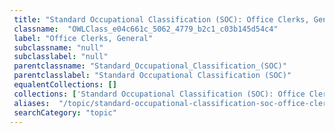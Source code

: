 ```yaml
--- 
 title: "Standard Occupational Classification (SOC): Office Clerks, General" 
 classname:  "OWLClass_e04c661c_5062_4779_b2c1_c03b145d54c4" 
 label: "Office Clerks, General" 
 subclassname: "null" 
 subclasslabel: "null" 
 parentclassname: "Standard_Occupational_Classification_(SOC)" 
 parentclasslabel: "Standard Occupational Classification (SOC)" 
 equalentCollections: [] 
 collections: ['Standard Occupational Classification (SOC): Office Clerks, General']
 aliases:  "/topic/standard-occupational-classification-soc-office-clerks-general"  
 searchCategory: "topic" 
---
```

